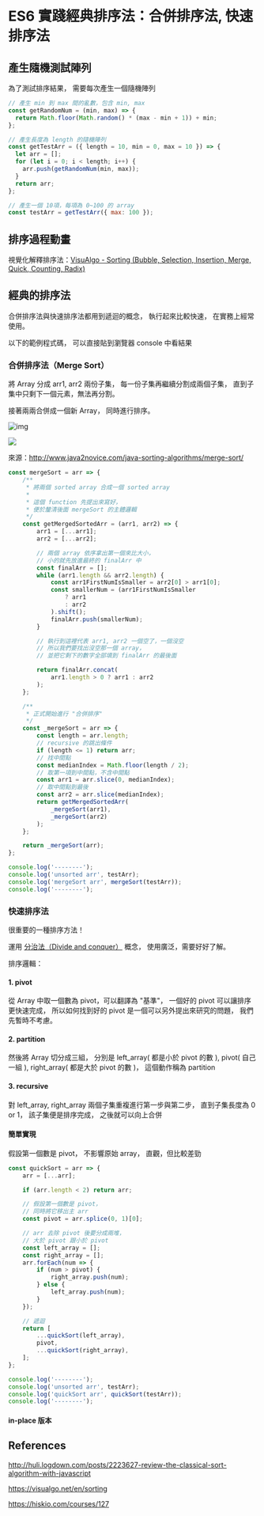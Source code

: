 # ES6 實踐經典排序法：合併排序法, 快速排序法

## 產生隨機測試陣列

為了測試排序結果，
需要每次產生一個隨機陣列

```javascript
// 產生 min 到 max 間的亂數，包含 min, max
const getRandomNum = (min, max) => {
  return Math.floor(Math.random() * (max - min + 1)) + min;
};

// 產生長度為 length 的隨機陣列
const getTestArr = ({ length = 10, min = 0, max = 10 }) => {
  let arr = [];
  for (let i = 0; i < length; i++) {
    arr.push(getRandomNum(min, max));
  }
  return arr;
};

// 產生一個 10項，每項為 0~100 的 array
const testArr = getTestArr({ max: 100 });
```

## 排序過程動畫

視覺化解釋排序法：[VisuAlgo - Sorting (Bubble, Selection, Insertion, Merge, Quick, Counting, Radix)](https://visualgo.net/en/sorting)

## 經典的排序法

合併排序法與快速排序法都用到遞迴的概念，
執行起來比較快速，
在實務上經常使用。

以下的範例程式碼，
可以直接貼到瀏覽器 console 中看結果

### 合併排序法（Merge Sort）

將 Array 分成 arr1, arr2 兩份子集，
每一份子集再繼續分割成兩個子集，
直到子集中只剩下一個元素，無法再分割。

接著兩兩合併成一個新 Array，
同時進行排序。

![img](/home/newtchen/Documents/MyProjects/git-notebook/source/img/merge.png)

![](/home/newtchen/Documents/MyWorks/git-notebook/ResourceForArticles/img/merge.png)

來源：http://www.java2novice.com/java-sorting-algorithms/merge-sort/

```javascript
const mergeSort = arr => {
    /**
     * 將兩個 sorted array 合成一個 sorted array
     *
     * 這個 function 先提出來寫好，
     * 便於釐清後面 mergeSort 的主體邏輯
     */
    const getMergedSortedArr = (arr1, arr2) => {
        arr1 = [...arr1];
        arr2 = [...arr2];

        // 兩個 array 依序拿出第一個來比大小，
        // 小的就先放進最終的 finalArr 中
        const finalArr = [];
        while (arr1.length && arr2.length) {
            const arr1FirstNumIsSmaller = arr2[0] > arr1[0];
            const smallerNum = (arr1FirstNumIsSmaller
                ? arr1
                : arr2
            ).shift();
            finalArr.push(smallerNum);
        }

        // 執行到這裡代表 arr1, arr2 一個空了，一個沒空
        // 所以我們要找出沒空那一個 array，
        // 並把它剩下的數字全部填到 finalArr 的最後面

        return finalArr.concat(
            arr1.length > 0 ? arr1 : arr2
        );
    };

    /**
     * 正式開始進行 "合併排序"
     */
    const _mergeSort = arr => {
        const length = arr.length;
        // recursive 的跳出條件
        if (length <= 1) return arr;
        // 找中間點
        const medianIndex = Math.floor(length / 2);
        // 取第一項到中間點，不含中間點
        const arr1 = arr.slice(0, medianIndex);
        // 取中間點到最後
        const arr2 = arr.slice(medianIndex);
        return getMergedSortedArr(
            _mergeSort(arr1),
            _mergeSort(arr2)
        );
    };

    return _mergeSort(arr);
};

console.log('--------');
console.log('unsorted arr', testArr);
console.log('mergeSort arr', mergeSort(testArr));
console.log('--------');

```

### 快速排序法

很重要的一種排序方法！

運用 [分治法（Divide and conquer）](https://godbasin.github.io/2017/07/16/quick-sort/) 概念，
使用廣泛，需要好好了解。

排序邏輯：

#### 1. pivot

從 Array 中取一個數為 pivot，可以翻譯為 "基準"，
一個好的 pivot 可以讓排序更快速完成，
所以如何找到好的 pivot 是一個可以另外提出來研究的問題，
我們先暫時不考慮。

#### 2. partition

然後將 Array 切分成三組，
分別是 
left_array( 都是小於 pivot 的數 ), 
pivot( 自己一組 ), 
right_array( 都是大於 pivot 的數 )，
這個動作稱為 partition

#### 3. recursive

對 left_array, right_array 兩個子集重複進行第一步與第二步，
直到子集長度為 0 or 1，
該子集便是排序完成，
之後就可以向上合併

#### 簡單實現

假設第一個數是 pivot，
不影響原始 array，
直觀，但比較差勁

```javascript
const quickSort = arr => {
    arr = [...arr];

    if (arr.length < 2) return arr;

    // 假設第一個數是 pivot，
    // 同時將它移出主 arr
    const pivot = arr.splice(0, 1)[0];

    // arr 去除 pivot 後要分成兩堆，
    // 大於 pivot 跟小於 pivot
    const left_array = [];
    const right_array = [];
    arr.forEach(num => {
        if (num > pivot) {
            right_array.push(num);
        } else {
            left_array.push(num);
        }
    });

    // 遞迴
    return [
        ...quickSort(left_array),
        pivot,
        ...quickSort(right_array),
    ];
};

console.log('--------');
console.log('unsorted arr', testArr);
console.log('quickSort arr', quickSort(testArr));
console.log('--------');

```

#### in-place 版本



## References

http://huli.logdown.com/posts/2223627-review-the-classical-sort-algorithm-with-javascript

https://visualgo.net/en/sorting

https://hiskio.com/courses/127